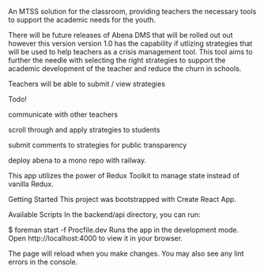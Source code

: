 An MTSS solution for the classroom, providing teachers the necessary tools to support the academic needs for the youth.

There will be future releases of Abena DMS that will be rolled out out however this version version 1.0 has the capability if utlizing strategies that will be used to help teachers as a crisis management tool. This tool aims to further the needle with selecting the right strategies to support the academic development of the teacher and reduce the churn in schools.

Teachers will be able to submit / view strategies


Todo!

communicate with other teachers

scroll through and apply strategies to students


submit comments to strategies for public transparency

deploy abena to a mono repo with railway.

This app utilizes the power of Redux Toolkit to manage state instead of vanilla Redux.

Getting Started
This project was bootstrapped with Create React App.

Available Scripts
In the backend/api directory, you can run:

$ foreman start -f Procfile.dev
Runs the app in the development mode.
Open http://localhost:4000 to view it in your browser.

The page will reload when you make changes.
You may also see any lint errors in the console.

